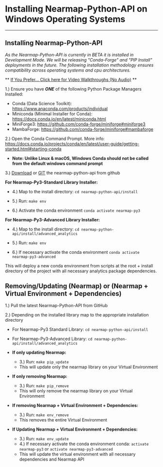
# Installing Nearmap-Python-API on Windows Operating Systems

****

<h2>Installing Nearmap-Python-API</h2>

<i>As the Nearmap-Python-API is currently in BETA it is installed in Development Mode. We will be releasing 
"Conda-Forge" and "PIP Install" deployments in the future. The following installation methodology ensures 
compatibility across operating systems and cpu architectures.</i>

** [If You Prefer... Click here for Video Walkthroughs (No Audio)](https://miro.com/app/board/uXjVOQB1X4I=/?invite_link_id=455996902306) **

1.) Ensure you have ***ONE*** of the following Python Package Managers Installed:
- Conda (Data Science Toolkit): https://www.anaconda.com/products/individual
- Miniconda (Minimal Installer for Conda): https://docs.conda.io/en/latest/miniconda.html
- MiniForge3: https://github.com/conda-forge/miniforge#miniforge3
- MambaForge: https://github.com/conda-forge/miniforge#mambaforge

2.) Open the Conda Command Prompt. More info: https://docs.conda.io/projects/conda/en/latest/user-guide/getting-started.html#starting-conda 
    
- **Note: Unlike Linux & macOS, Windows Conda should not be called from the default windows command prompt**

3.) [Download](https://github.com/nearmap/nearmap-python-api/archive/refs/heads/master.zip) or [GIT](https://git-scm.com/) the nearmap-python-api from github

**For Nearmap-Py3-Standard Library Installer:**

- 4.) Map to the install directory: ```cd nearmap-python-api/install```

- 5.) Run: ```make env```

- 6.) Activate the conda environment ```conda activate nearmap-py3```

**For Nearmap-Py3-Advanced Library Installer:**

- 4.) Map to the install directory: ```cd nearmap-python-api/install/advanced_analytics```

- 5.) Run: ```make env```

- 6.) If necessary activate the conda environment ```conda activate nearmap-py3-advanced```

This will deploy a new conda environment from scripts at the root + install directory of the project with all necessary analytics package dependencies.

<h2>Removing/Updating (Nearmap) or (Nearmap + Virtual Environment + Dependencies)</h2>

1.) Pull the latest Nearmap-Python-API from GitHub

2.) Depending on the installed library map to the appropriate installation directory
  - For Nearmap-Py3 Standard Library: ```cd nearmap-python-api/install``` 
  - For Nearmap-Py3-Advanced Library: ```cd nearmap-python-api/install/advanced_analytics```


  - <B>If only updating Nearmap:</B>
    - 3.) Run: ```make pip_update```
    - This will update only the nearmap library on your Virtual Environment


  - <b>If only removing Nearmap:</b>
    - 3.) Run: ```make pip_remove```
    - This will only remove the nearmap library on your Virtual Environment


  - <B>If removing Nearmap + Virtual Environment + Dependencies:</B>
    - 3.) Run: ```make env_remove```
    - This removes the entire Virtual Environment


  - <B>If Updating Nearmap + Virtual Environment + Dependencies:</B>
    - 3.) Run: ```make env_update```
    - 4.) If necessary activate the conda environment conda: ```activate nearmap-py3``` or ```activate nearmap-py3-advanced```
    - This will update the virtual environment with all necessary dependencies and Nearmap API

